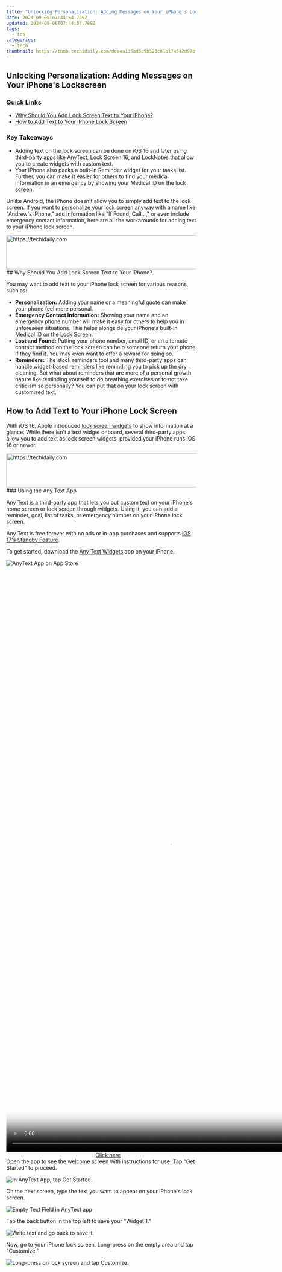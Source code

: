 ```yaml
---
title: "Unlocking Personalization: Adding Messages on Your iPhone's Lockscreen"
date: 2024-09-05T07:44:54.789Z
updated: 2024-09-06T07:44:54.789Z
tags:
  - ios
categories:
  - tech
thumbnail: https://thmb.techidaily.com/deaea135ad5d9b523c81b174542d97bf19684476eed26249d5d0957bb4c9f421.jpg
---
```


## Unlocking Personalization: Adding Messages on Your iPhone's Lockscreen

### Quick Links

* [Why Should You Add Lock Screen Text to Your iPhone?](https://youtube-zero.techidaily.com/ed-2024-approved-boosting-yield-strategies-for-successful-money-making-on-mobile-youtube/)
* [How to Add Text to Your iPhone Lock Screen](https://screen-mirror.techidaily.com/in-2024-how-to-screen-mirroring-vivo-y100i-power-5g-to-pc-drfone-by-drfone-android/)

### Key Takeaways

* Adding text on the lock screen can be done on iOS 16 and later using third-party apps like AnyText, Lock Screen 16, and LockNotes that allow you to create widgets with custom text.
* Your iPhone also packs a built-in Reminder widget for your tasks list. Further, you can make it easier for others to find your medical information in an emergency by showing your Medical ID on the lock screen.

 Unlike Android, the iPhone doesn't allow you to simply add text to the lock screen. If you want to personalize your lock screen anyway with a name like "Andrew's iPhone," add information like "If Found, Call...," or even include emergency contact information, here are all the workarounds for adding text to your iPhone lock screen.

<!-- affiliate ads begin -->
<a href="https://aligracehair.sjv.io/c/5597632/2080333/19272" target="_top" id="2080333">
  <img src="//a.impactradius-go.com/display-ad/19272-2080333" border="0" alt="https://techidaily.com" width="728" height="90"/>
</a>
<img height="0" width="0" src="https://aligracehair.sjv.io/i/5597632/2080333/19272" style="position:absolute;visibility:hidden;" border="0" />
<!-- affiliate ads end -->
##  Why Should You Add Lock Screen Text to Your iPhone?

 You may want to add text to your iPhone lock screen for various reasons, such as:

* **Personalization:** Adding your name or a meaningful quote can make your phone feel more personal.
* **Emergency Contact Information:** Showing your name and an emergency phone number will make it easy for others to help you in unforeseen situations. This helps alongside your iPhone's built-in Medical ID on the Lock Screen.
* **Lost and Found:** Putting your phone number, email ID, or an alternate contact method on the lock screen can help someone return your phone if they find it. You may even want to offer a reward for doing so.
* **Reminders:** The stock reminders tool and many third-party apps can handle widget-based reminders like reminding you to pick up the dry cleaning. But what about reminders that are more of a personal growth nature like reminding yourself to do breathing exercises or to not take criticism so personally? You can put that on your lock screen with customized text.

##  How to Add Text to Your iPhone Lock Screen

 With iOS 16, Apple introduced [lock screen widgets](https://youtube-sure.techidaily.com/24-how-much-wealth-can-you-generate-on-youtube-using-cpm/) to show information at a glance. While there isn't a text widget onboard, several third-party apps allow you to add text as lock screen widgets, provided your iPhone runs iOS 16 or newer.

<!-- affiliate ads begin -->
<a href="https://aligracehair.sjv.io/c/5597632/1915810/19272" target="_top" id="1915810">
  <img src="//a.impactradius-go.com/display-ad/19272-1915810" border="0" alt="https://techidaily.com" width="728" height="90"/>
</a>
<img height="0" width="0" src="https://aligracehair.sjv.io/i/5597632/1915810/19272" style="position:absolute;visibility:hidden;" border="0" />
<!-- affiliate ads end -->
###  Using the Any Text App

 Any Text is a third-party app that lets you put custom text on your iPhone's home screen or lock screen through widgets. Using it, you can add a reminder, goal, list of tasks, or emergency number on your iPhone lock screen.

 Any Text is free forever with no ads or in-app purchases and supports [iOS 17's Standby Feature](https://ios-pokemon-go.techidaily.com/in-2024-here-are-different-ways-to-find-pokemon-go-trainer-codes-to-add-to-your-account-on-apple-iphone-6-plus-drfone-by-drfone-virtual-ios/).

 To get started, download the [Any Text Widgets](https://apps.apple.com/us/app/any-text-lock-screen-widgets/id1643199620) app on your iPhone.

![AnyText App on App Store](https://static1.howtogeekimages.com/wordpress/wp-content/uploads/2023/09/anytext-app-1.jpg) 

<!-- affiliate ads begin -->
<span id="1531882">
					<video width="864" height="1536" style="cursor:pointer"
           poster="//a.impactradius-go.com/display-clicktoplayimage/1531882.png"
           onclick="if(!this.playClicked){this.play();this.setAttribute('controls',true);this.playClicked=true;}">
	   <source src="//a.impactradius-go.com/display-ad/16446-1531882">
	   <img src="//a.impactradius-go.com/display-clicktoplayimage/1531882.png" style="border: none; height: 100%; width: 100%; object-fit: contain">
	</video>
	<div style="width:540px;text-align:center"><a href="javascript:window.open(decodeURIComponent('https%3A%2F%2Flaganoo.pxf.io%2Fc%2F5597632%2F1531882%2F16446'), '_blank');void(0);">Click here</a></div>
</span>
<img height="0" width="0" src="https://imp.pxf.io/i/5597632/1531882/16446" style="position:absolute;visibility:hidden;" border="0" />
<!-- affiliate ads end -->
 Open the app to see the welcome screen with instructions for use. Tap "Get Started" to proceed.

![In AnyText App, tap Get Started.](https://static1.howtogeekimages.com/wordpress/wp-content/uploads/2023/09/anytext-app-2.jpg) 

 On the next screen, type the text you want to appear on your iPhone's lock screen.

![Empty Text Field in AnyText app](https://static1.howtogeekimages.com/wordpress/wp-content/uploads/2023/09/anytext-app-3.jpg) 

 Tap the back button in the top left to save your "Widget 1."

![Write text and go back to save it.](https://static1.howtogeekimages.com/wordpress/wp-content/uploads/2023/09/anytext-app-4.jpg) 

 Now, go to your iPhone lock screen. Long-press on the empty area and tap "Customize."

![Long-press on lock screen and tap Customize.](https://static1.howtogeekimages.com/wordpress/wp-content/uploads/2023/09/anytext-app-6.jpg) 

<!-- affiliate ads begin -->
<span id="1424527">
					<video width="864" height="1536" style="cursor:pointer"
           poster="//a.impactradius-go.com/display-clicktoplayimage/1424527.png"
           onclick="if(!this.playClicked){this.play();this.setAttribute('controls',true);this.playClicked=true;}">
	   <source src="//a.impactradius-go.com/display-ad/16446-1424527">
	   <img src="//a.impactradius-go.com/display-clicktoplayimage/1424527.png" style="border: none; height: 100%; width: 100%; object-fit: contain">
	</video>
	<div style="width:540px;text-align:center"><a href="javascript:window.open(decodeURIComponent('https%3A%2F%2Flaganoo.pxf.io%2Fc%2F5597632%2F1424527%2F16446'), '_blank');void(0);">Click here</a></div>
</span>
<img height="0" width="0" src="https://imp.pxf.io/i/5597632/1424527/16446" style="position:absolute;visibility:hidden;" border="0" />
<!-- affiliate ads end -->
 Choose the "Lock Screen" option.

![Select Lock Screen](https://static1.howtogeekimages.com/wordpress/wp-content/uploads/2023/09/anytext-app-7.jpg) 

 Here, tap on "Add Widgets." If you already have widgets, remove them to make space for new ones.

![Tap the Add Widgets button.](https://static1.howtogeekimages.com/wordpress/wp-content/uploads/2023/09/anytext-app-8.jpg) 

 You'll now see a list of all the widgets you can add. Scroll down and select "Any Text."

![Select AnyText from the widget list.](https://static1.howtogeekimages.com/wordpress/wp-content/uploads/2023/09/anytext-app-9.jpg) 

 Drag and drop the custom-text widget you created into the widget box.

![Drop you widget into the lock screen.](https://static1.howtogeekimages.com/wordpress/wp-content/uploads/2023/09/anytext-app-10.jpg) 

 Tap "X" to close the widget window.

![Tap X to go back.](https://static1.howtogeekimages.com/wordpress/wp-content/uploads/2023/09/anytext-app-12.jpg) 

 Once back on the lock screen, tap "Done" to save.

![Tap Done to save.](https://static1.howtogeekimages.com/wordpress/wp-content/uploads/2023/09/anytext-app-13.jpg) 

<!-- affiliate ads begin -->
<span id="1516072">
					<video width="864" height="1536" style="cursor:pointer"
           poster="//a.impactradius-go.com/display-clicktoplayimage/1516072.png"
           onclick="if(!this.playClicked){this.play();this.setAttribute('controls',true);this.playClicked=true;}">
	   <source src="//a.impactradius-go.com/display-ad/16446-1516072">
	   <img src="//a.impactradius-go.com/display-clicktoplayimage/1516072.png" style="border: none; height: 100%; width: 100%; object-fit: contain">
	</video>
	<div style="width:540px;text-align:center"><a href="javascript:window.open(decodeURIComponent('https%3A%2F%2Flaganoo.pxf.io%2Fc%2F5597632%2F1516072%2F16446'), '_blank');void(0);">Click here</a></div>
</span>
<img height="0" width="0" src="https://imp.pxf.io/i/5597632/1516072/16446" style="position:absolute;visibility:hidden;" border="0" />
<!-- affiliate ads end -->
 That's it. You have successfully added the custom text widget to your iPhone lock screen.

![AnyText Widget on iPhone Lock Screen](https://static1.howtogeekimages.com/wordpress/wp-content/uploads/2023/09/anytext-app-14.jpg) 

<!-- affiliate ads begin -->
<span id="1770776">
					<video width="240" height="480" style="cursor:pointer"
           poster="//a.impactradius-go.com/display-clicktoplayimage/1770776.png"
           onclick="if(!this.playClicked){this.play();this.setAttribute('controls',true);this.playClicked=true;}">
	   <source src="//a.impactradius-go.com/display-ad/20702-1770776">
	   <img src="//a.impactradius-go.com/display-clicktoplayimage/1770776.png" style="border: none; height: 100%; width: 100%; object-fit: contain">
	</video>
	<div style="width:150px;text-align:center"><a href="javascript:window.open(decodeURIComponent('https%3A%2F%2Ftokenmetrics.sjv.io%2Fc%2F5597632%2F1770776%2F20702'), '_blank');void(0);">Click here</a></div>
</span>
<img height="0" width="0" src="https://imp.pxf.io/i/5597632/1770776/20702" style="position:absolute;visibility:hidden;" border="0" />
<!-- affiliate ads end -->
 Since it can accommodate two widgets of this size, you can add another text box using the same process.

###  Using Lock Screen 16 App

 The Lock Screen 16 app offers more feature-rich and customizable widgets for your lock screen. While much of its ability is locked behind a paywall, you can set a customizable text widget on your iPhone lock screen without paying a dime.

 Download the [Lock Screen 16](https://apps.apple.com/us/app/lock-screen-16/id1641143233) app from the App Store.

![Lock Screen 16 app on App Store](https://static1.howtogeekimages.com/wordpress/wp-content/uploads/2023/09/lock-screen-16-1.jpg) 

<!-- affiliate ads begin -->
<a href="https://appsumo.8odi.net/c/5597632/2082539/7443" target="_top" id="2082539">
  <img src="//a.impactradius-go.com/display-ad/7443-2082539" border="0" alt="https://techidaily.com" width="728" height="90"/>
</a>
<img height="0" width="0" src="https://appsumo.8odi.net/i/5597632/2082539/7443" style="position:absolute;visibility:hidden;" border="0" />
<!-- affiliate ads end -->
 Launch the app and hit "Continue" to skip through the app introduction. It will ask you for permission to send notifications and access your photo library; you can comfortably deny them for this purpose.

![In Lock Screen app, tap Continue to proceed](https://static1.howtogeekimages.com/wordpress/wp-content/uploads/2023/09/lock-screen-16-2.jpg) 

 Tap "Limited Version" when asked to purchase a subscription.

![Choose Limited Version](https://static1.howtogeekimages.com/wordpress/wp-content/uploads/2023/09/lock-screen-16-3.jpg) 

 Once inside the app, scroll down to Status Widgets and hit the "Create" button. Remove one of the preset widgets if you see the "maximum four allowed" warning.

![Tap Create next to Status Widgets](https://static1.howtogeekimages.com/wordpress/wp-content/uploads/2023/09/lock-screen-16-4.jpg) 

 Type the widget name and text you want to display in their boxes.

![Type the text for widget.](https://static1.howtogeekimages.com/wordpress/wp-content/uploads/2023/09/lock-screen-16-5.jpg) 

<!-- affiliate ads begin -->
<a href="https://review-au.sjv.io/c/5597632/2098702/14409" target="_top" id="2098702">
  <img src="//a.impactradius-go.com/display-ad/14409-2098702" border="0" alt="https://techidaily.com" width="728" height="90"/>
</a>
<img height="0" width="0" src="https://review-au.sjv.io/i/5597632/2098702/14409" style="position:absolute;visibility:hidden;" border="0" />
<!-- affiliate ads end -->
 Select your desired font style and size. Then, turn the Widget Background on or off. If you keep it disabled, the text will appear without any background.

![Choose widget font style and size.](https://static1.howtogeekimages.com/wordpress/wp-content/uploads/2023/09/lock-screen-16-6.jpg) 

<!-- affiliate ads begin -->
<span id="1982461">
					<video width="576" height="240" style="cursor:pointer"
           poster="//a.impactradius-go.com/display-clicktoplayimage/1982461.png"
           onclick="if(!this.playClicked){this.play();this.setAttribute('controls',true);this.playClicked=true;}">
	   <source src="//a.impactradius-go.com/display-ad/22993-1982461">
	   <img src="//a.impactradius-go.com/display-clicktoplayimage/1982461.png" style="border: none; height: 100%; width: 100%; object-fit: contain">
	</video>
	<div style="width:360px;text-align:center"><a href="javascript:window.open(decodeURIComponent('https%3A%2F%2Fhomestyler.sjv.io%2Fc%2F5597632%2F1982461%2F22993'), '_blank');void(0);">Click here</a></div>
</span>
<img height="0" width="0" src="https://imp.pxf.io/i/5597632/1982461/22993" style="position:absolute;visibility:hidden;" border="0" />
<!-- affiliate ads end -->
 Once you're done, tap the "Save" button.

![Tap Save.](https://static1.howtogeekimages.com/wordpress/wp-content/uploads/2023/09/lock-screen-16-7.jpg) 

 Back to the iPhone lock screen, long-press anywhere, select "Customize," and choose "Lock Screen."

![Long-press on lock screen and tap Customize.](https://static1.howtogeekimages.com/wordpress/wp-content/uploads/2023/09/anytext-app-6.jpg) 

<!-- affiliate ads begin -->
<a href="https://jalbum-affiliate-program.sjv.io/c/5597632/1584040/17916" target="_top" id="1584040">
  <img src="//a.impactradius-go.com/display-ad/17916-1584040" border="0" alt="https://techidaily.com" width="728" height="90"/>
</a>
<img height="0" width="0" src="https://jalbum-affiliate-program.sjv.io/i/5597632/1584040/17916" style="position:absolute;visibility:hidden;" border="0" />
<!-- affiliate ads end -->
 Tap on "Add Widgets."

![Tap the Add Widgets button.](https://static1.howtogeekimages.com/wordpress/wp-content/uploads/2023/09/anytext-app-8.jpg) 

<!-- affiliate ads begin -->
<a href="https://aligracehair.sjv.io/c/5597632/2135361/19272" target="_top" id="2135361">
  <img src="//a.impactradius-go.com/display-ad/19272-2135361" border="0" alt="https://techidaily.com" width="728" height="90"/>
</a>
<img height="0" width="0" src="https://aligracehair.sjv.io/i/5597632/2135361/19272" style="position:absolute;visibility:hidden;" border="0" />
<!-- affiliate ads end -->
 Scroll down and tap "Lock Screen 16."

![Select the Lock Screen 16 app in widget list.](https://static1.howtogeekimages.com/wordpress/wp-content/uploads/2023/09/lock-screen-16-app-1.jpg) 

 Swipe left to select the text widget you created.

![Swipe left to scroll through widgets.](https://static1.howtogeekimages.com/wordpress/wp-content/uploads/2023/09/lock-screen-16-app-3.jpg) 

<!-- affiliate ads begin -->
<a href="https://aligracehair.sjv.io/c/5597632/2047351/19272" target="_top" id="2047351">
  <img src="//a.impactradius-go.com/display-ad/19272-2047351" border="0" alt="https://techidaily.com" width="728" height="90"/>
</a>
<img height="0" width="0" src="https://aligracehair.sjv.io/i/5597632/2047351/19272" style="position:absolute;visibility:hidden;" border="0" />
<!-- affiliate ads end -->
 Drag and drop (or tap) the Status widget to place it on your iPhone lock screen.

![Select the Status widget.](https://static1.howtogeekimages.com/wordpress/wp-content/uploads/2023/09/lock-screen-16-app-4.jpg) 

 Hit "X" to close the widget list.

![Tap the X button to save.](https://static1.howtogeekimages.com/wordpress/wp-content/uploads/2023/09/lock-screen-16-app-5.jpg) 

<!-- affiliate ads begin -->
<a href="https://appsumo.8odi.net/c/5597632/2068417/7443" target="_top" id="2068417">
  <img src="//a.impactradius-go.com/display-ad/7443-2068417" border="0" alt="https://techidaily.com" width="728" height="90"/>
</a>
<img height="0" width="0" src="https://appsumo.8odi.net/i/5597632/2068417/7443" style="position:absolute;visibility:hidden;" border="0" />
<!-- affiliate ads end -->
 Hit "Done" to save the widget.

![Tap Done to save.](https://static1.howtogeekimages.com/wordpress/wp-content/uploads/2023/09/lock-screen-16-app-6.jpg) 

<!-- affiliate ads begin -->
<a href="https://imp.i110150.net/c/5597632/798161/11305" target="_top" id="798161">
  <img src="//a.impactradius-go.com/display-ad/11305-798161" border="0" alt="https://techidaily.com" width="728" height="90"/>
</a>
<img height="0" width="0" src="https://imp.i110150.net/i/5597632/798161/11305" style="position:absolute;visibility:hidden;" border="0" />
<!-- affiliate ads end -->
 You have successfully placed a text widget on your iPhone lock screen. Feel free to play with different font styles and sizes to match your preferences.

![Lock Screen 16 Widget on iPhone Lock Screen](https://static1.howtogeekimages.com/wordpress/wp-content/uploads/2023/09/lock-screen-16-app-7.jpg) 

<!-- affiliate ads begin -->
<a href="https://imp.i357552.net/c/5597632/1030129/11832" target="_top" id="1030129">
  <img src="//a.impactradius-go.com/display-ad/11832-1030129" border="0" alt="https://techidaily.com" width="720" height="90"/>
</a>
<img height="0" width="0" src="https://imp.i357552.net/i/5597632/1030129/11832" style="position:absolute;visibility:hidden;" border="0" />
<!-- affiliate ads end -->
 If the widget does not appear in the list, close and re-open the app or restart your iPhone.

###  Using LockNotes app

 LockNotes is a rather straightforward app that serves one purpose: adding notes to your iPhone lock screen. It uses a tiny font size and hence can accommodate more text.

 To begin with, install the [LockNotes: Notes on Lock Screen](https://apps.apple.com/us/app/locknotes-note-on-lock-screen/id1645006192) app on your iPhone.

![LockNotes app on App Store](https://static1.howtogeekimages.com/wordpress/wp-content/uploads/2023/09/locknotes-app-1.jpg) 

<!-- affiliate ads begin -->
<a href="https://appsumo.8odi.net/c/5597632/2068408/7443" target="_top" id="2068408">
  <img src="//a.impactradius-go.com/display-ad/7443-2068408" border="0" alt="https://techidaily.com" width="728" height="90"/>
</a>
<img height="0" width="0" src="https://appsumo.8odi.net/i/5597632/2068408/7443" style="position:absolute;visibility:hidden;" border="0" />
<!-- affiliate ads end -->
 Launch it and tap the "Create" button on the top right.

![In LockNotes app, tap Create button](https://static1.howtogeekimages.com/wordpress/wp-content/uploads/2023/09/locknotes-app-2.jpg) 

<!-- affiliate ads begin -->
<a href="https://aligracehair.sjv.io/c/5597632/1972670/19272" target="_top" id="1972670">
  <img src="//a.impactradius-go.com/display-ad/19272-1972670" border="0" alt="https://techidaily.com" width="728" height="90"/>
</a>
<img height="0" width="0" src="https://aligracehair.sjv.io/i/5597632/1972670/19272" style="position:absolute;visibility:hidden;" border="0" />
<!-- affiliate ads end -->
 Tap the empty field and type the text you want to display. You'll see a preview of how it will appear on the lock screen.

![Write the text for lock screen widget.](https://static1.howtogeekimages.com/wordpress/wp-content/uploads/2023/09/locknotes-app-5.jpg) 

 Once done, tap "Add to Lock Screen" at the bottom.

![Tap Add to Lock Screen](https://static1.howtogeekimages.com/wordpress/wp-content/uploads/2023/09/locknotes-app-6.jpg) 

 The app will save the widget. You can see it under "Notes on Lock Screen."

 Go to your iPhone lock screen, long-press anywhere, and

![A saved note in the LockNotes app.](https://static1.howtogeekimages.com/wordpress/wp-content/uploads/2023/09/locknotes-app-7.jpg) 

 select "Customize." Choose "Lock Screen."

![Long-press on lock screen and tap Customize.](https://static1.howtogeekimages.com/wordpress/wp-content/uploads/2023/09/anytext-app-6.jpg) 

<!-- affiliate ads begin -->
<a href="https://aligracehair.sjv.io/c/5597632/1925473/19272" target="_top" id="1925473">
  <img src="//a.impactradius-go.com/display-ad/19272-1925473" border="0" alt="https://techidaily.com" width="728" height="90"/>
</a>
<img height="0" width="0" src="https://aligracehair.sjv.io/i/5597632/1925473/19272" style="position:absolute;visibility:hidden;" border="0" />
<!-- affiliate ads end -->
 Tap the "Add Widget" button.

![Tap the Add Widgets button.](https://static1.howtogeekimages.com/wordpress/wp-content/uploads/2023/09/anytext-app-8.jpg) 

 Select "LockNotes" from the list.

![Select LockNotes from the widget list.](https://static1.howtogeekimages.com/wordpress/wp-content/uploads/2023/09/locknotes-app-8.jpg) 

<!-- affiliate ads begin -->
<a href="https://aligracehair.sjv.io/c/5597632/1880976/19272" target="_top" id="1880976">
  <img src="//a.impactradius-go.com/display-ad/19272-1880976" border="0" alt="https://techidaily.com" width="728" height="90"/>
</a>
<img height="0" width="0" src="https://aligracehair.sjv.io/i/5597632/1880976/19272" style="position:absolute;visibility:hidden;" border="0" />
<!-- affiliate ads end -->
 Tap the text widget you created or drag and drop it to the widget box.

![Tap your text widget.](https://static1.howtogeekimages.com/wordpress/wp-content/uploads/2023/09/locknotes-app-9.jpg) 

<!-- affiliate ads begin -->
<a href="https://aligracehair.sjv.io/c/5597632/1925570/19272" target="_top" id="1925570">
  <img src="//a.impactradius-go.com/display-ad/19272-1925570" border="0" alt="https://techidaily.com" width="728" height="90"/>
</a>
<img height="0" width="0" src="https://aligracehair.sjv.io/i/5597632/1925570/19272" style="position:absolute;visibility:hidden;" border="0" />
<!-- affiliate ads end -->
 Hit "X" to close widgets.

![Tap X to save.](https://static1.howtogeekimages.com/wordpress/wp-content/uploads/2023/09/locknotes-app-10.jpg) 

 Tap "Done" on the top right to save.

![Tap Done on the top right.](https://static1.howtogeekimages.com/wordpress/wp-content/uploads/2023/09/locknotes-app-11.jpg) 

 This is how the text will look on your iPhone lock screen.

![Text on an iPhone lock screen using the LockNotes widget.](https://static1.howtogeekimages.com/wordpress/wp-content/uploads/2023/09/locknotes-app-12.jpg) 

<!-- affiliate ads begin -->
<a href="https://appsumo.8odi.net/c/5597632/2052060/7443" target="_top" id="2052060">
  <img src="//a.impactradius-go.com/display-ad/7443-2052060" border="0" alt="https://techidaily.com" width="728" height="90"/>
</a>
<img height="0" width="0" src="https://appsumo.8odi.net/i/5597632/2052060/7443" style="position:absolute;visibility:hidden;" border="0" />
<!-- affiliate ads end -->
###  Manually Add Text to Lock Screen Wallpaper

 An alternative approach is manually [adding text to a picture](https://youtube-videos.techidaily.com/craft-and-share-360-videos-to-youtube-an-essential-guide-for-creators/) and using it as the lock screen wallpaper. The benefit is that it doesn't require any app downloads at all.

 The first step involves saving the lock screen wallpaper as an image. You can take a clean screenshot or download it from the web.

 Once done, open the wallpaper in the Photos app. Tap "Edit" on the top right.

![Open wallpaper image in Photos app, tap Edit.](https://static1.howtogeekimages.com/wordpress/wp-content/uploads/2023/09/text-on-lock-screen-wallpaper-1.jpg) 

<!-- affiliate ads begin -->
<a href="https://appsumo.8odi.net/c/5597632/2075483/7443" target="_top" id="2075483">
  <img src="//a.impactradius-go.com/display-ad/7443-2075483" border="0" alt="https://techidaily.com" width="728" height="90"/>
</a>
<img height="0" width="0" src="https://appsumo.8odi.net/i/5597632/2075483/7443" style="position:absolute;visibility:hidden;" border="0" />
<!-- affiliate ads end -->
 Click the "Markup button" (the tiny pencil icon on the top right).

![Tap the Pen icon on the top right.](https://static1.howtogeekimages.com/wordpress/wp-content/uploads/2023/09/text-on-lock-screen-wallpaper-2.jpg) 

 Tap the "+" button at the bottom right and choose "Add Text."

![Tap Plus at the bottom right and select Add Text.](https://static1.howtogeekimages.com/wordpress/wp-content/uploads/2023/09/text-on-lock-screen-wallpaper-4.jpg) 

 Move the text box by dragging and dropping it to the desired part of the wallpaper. Ensure you avoid the space that shows date, time, widgets, and lock screen shortcuts. Next, tap the text and edit it to what you want to show on your lock screen.

![Type what you want to show on lock screen. Avoid areas which show date and time.](https://static1.howtogeekimages.com/wordpress/wp-content/uploads/2023/09/text-on-lock-screen-wallpaper-5.jpg) 

<!-- affiliate ads begin -->
<span id="1983551">
					<video width="576" height="240" style="cursor:pointer"
           poster="//a.impactradius-go.com/display-clicktoplayimage/1983551.png"
           onclick="if(!this.playClicked){this.play();this.setAttribute('controls',true);this.playClicked=true;}">
	   <source src="//a.impactradius-go.com/display-ad/22993-1983551">
	   <img src="//a.impactradius-go.com/display-clicktoplayimage/1983551.png" style="border: none; height: 100%; width: 100%; object-fit: contain">
	</video>
	<div style="width:360px;text-align:center"><a href="javascript:window.open(decodeURIComponent('https%3A%2F%2Fhomestyler.sjv.io%2Fc%2F5597632%2F1983551%2F22993'), '_blank');void(0);">Click here</a></div>
</span>
<img height="0" width="0" src="https://imp.pxf.io/i/5597632/1983551/22993" style="position:absolute;visibility:hidden;" border="0" />
<!-- affiliate ads end -->
 Use the tools on the bottom to change the font style, size, color, and so on.

![Adjust the size of your lock screen text.](https://static1.howtogeekimages.com/wordpress/wp-content/uploads/2023/09/text-on-lock-screen-wallpaper-6.jpg) 

 Tap "Done" on the top right to save the markup. Again, save the image by tapping "Done" on the top right.

![Tap Done on the top right to save.](https://static1.howtogeekimages.com/wordpress/wp-content/uploads/2023/09/text-on-lock-screen-wallpaper-7.jpg) 

<!-- affiliate ads begin -->
<a href="https://appsumo.8odi.net/c/5597632/2049391/7443" target="_top" id="2049391">
  <img src="//a.impactradius-go.com/display-ad/7443-2049391" border="0" alt="https://techidaily.com" width="728" height="90"/>
</a>
<img height="0" width="0" src="https://appsumo.8odi.net/i/5597632/2049391/7443" style="position:absolute;visibility:hidden;" border="0" />
<!-- affiliate ads end -->
 Tap the "Share" button on the bottom left.

![Tap Share button on the bottom left.](https://static1.howtogeekimages.com/wordpress/wp-content/uploads/2023/09/text-on-lock-screen-wallpaper-8.jpg) 

<!-- affiliate ads begin -->
<a href="https://aligracehair.sjv.io/c/5597632/2080347/19272" target="_top" id="2080347">
  <img src="//a.impactradius-go.com/display-ad/19272-2080347" border="0" alt="https://techidaily.com" width="728" height="90"/>
</a>
<img height="0" width="0" src="https://aligracehair.sjv.io/i/5597632/2080347/19272" style="position:absolute;visibility:hidden;" border="0" />
<!-- affiliate ads end -->
 Select "Use as Wallpaper."

![Select Use as Wallpaper.](https://static1.howtogeekimages.com/wordpress/wp-content/uploads/2023/09/text-on-lock-screen-wallpaper-9.jpg) 

 Finally, on "Add" and then "Set as Wallpaper Pair."

![Tap Add on the top right.](https://static1.howtogeekimages.com/wordpress/wp-content/uploads/2023/09/text-on-lock-screen-wallpaper-10.jpg) 

<!-- affiliate ads begin -->
<span id="1770544">
					<video width="240" height="480" style="cursor:pointer"
           poster="//a.impactradius-go.com/display-clicktoplayimage/1770544.png"
           onclick="if(!this.playClicked){this.play();this.setAttribute('controls',true);this.playClicked=true;}">
	   <source src="//a.impactradius-go.com/display-ad/20702-1770544">
	   <img src="//a.impactradius-go.com/display-clicktoplayimage/1770544.png" style="border: none; height: 100%; width: 100%; object-fit: contain">
	</video>
	<div style="width:150px;text-align:center"><a href="javascript:window.open(decodeURIComponent('https%3A%2F%2Ftokenmetrics.sjv.io%2Fc%2F5597632%2F1770544%2F20702'), '_blank');void(0);">Click here</a></div>
</span>
<img height="0" width="0" src="https://imp.pxf.io/i/5597632/1770544/20702" style="position:absolute;visibility:hidden;" border="0" />
<!-- affiliate ads end -->
 While a little cumbersome, this is the best way to write something on your iPhone lock screen without installing third-party apps. However, editing the text is a mess; you'll have to edit the picture and repeat the process all over again.

![Wallpaper with text on iPhone Lock Screen](https://static1.howtogeekimages.com/wordpress/wp-content/uploads/2023/09/text-on-lock-screen-wallpaper-12.jpg) 

###  Add Reminders to the iPhone Lock Screen

 If you only want to glance at reminders or your daily tasks, that can be done by adding the [Reminders](https://win-answers.techidaily.com/troubleshoot-rogue-platform-resolve-constant-pc-collapses-and-play-smoothly/) to the lock screen.

 To do so, to your iPhone lock screen. Long-press anywhere, then select "Customize" followed by "Add Widgets."

![Tap Add Widgets on Edit Lock Screen page.](https://static1.howtogeekimages.com/wordpress/wp-content/uploads/2023/09/reminders-on-lock-screen-1.jpg) 

<!-- affiliate ads begin -->
<a href="https://appsumo.8odi.net/c/5597632/2118306/7443" target="_top" id="2118306">
  <img src="//a.impactradius-go.com/display-ad/7443-2118306" border="0" alt="https://techidaily.com" width="728" height="90"/>
</a>
<img height="0" width="0" src="https://appsumo.8odi.net/i/5597632/2118306/7443" style="position:absolute;visibility:hidden;" border="0" />
<!-- affiliate ads end -->
 Scroll down and select "Reminders."

![Choose Reminders from the widget list.](https://static1.howtogeekimages.com/wordpress/wp-content/uploads/2023/09/reminders-on-lock-screen-2.jpg) 

<!-- affiliate ads begin -->
<a href="https://appsumo.8odi.net/c/5597632/2087409/7443" target="_top" id="2087409">
  <img src="//a.impactradius-go.com/display-ad/7443-2087409" border="0" alt="https://techidaily.com" width="728" height="90"/>
</a>
<img height="0" width="0" src="https://appsumo.8odi.net/i/5597632/2087409/7443" style="position:absolute;visibility:hidden;" border="0" />
<!-- affiliate ads end -->
 Tap the List widget to add it to your lock screen.

![Select the List widget.](https://static1.howtogeekimages.com/wordpress/wp-content/uploads/2023/09/reminders-on-lock-screen-3.jpg) 

<!-- affiliate ads begin -->
<a href="https://appsumo.8odi.net/c/5597632/2123740/7443" target="_top" id="2123740">
  <img src="//a.impactradius-go.com/display-ad/7443-2123740" border="0" alt="https://techidaily.com" width="728" height="90"/>
</a>
<img height="0" width="0" src="https://appsumo.8odi.net/i/5597632/2123740/7443" style="position:absolute;visibility:hidden;" border="0" />
<!-- affiliate ads end -->
 Tap "Done" to save the widget.

![Tap Done to save.](https://static1.howtogeekimages.com/wordpress/wp-content/uploads/2023/09/reminders-on-lock-screen-5.jpg) 

 You can now check the tasks directly from your iPhone lock screen.

![Reminders widget on iPhone Lock Screen](https://static1.howtogeekimages.com/wordpress/wp-content/uploads/2023/09/reminders-on-lock-screen-8.jpg) 

<!-- affiliate ads begin -->
<a href="https://appsumo.8odi.net/c/5597632/2037346/7443" target="_top" id="2037346">
  <img src="//a.impactradius-go.com/display-ad/7443-2037346" border="0" alt="https://techidaily.com" width="728" height="90"/>
</a>
<img height="0" width="0" src="https://appsumo.8odi.net/i/5597632/2037346/7443" style="position:absolute;visibility:hidden;" border="0" />
<!-- affiliate ads end -->
###  Tip: Show Your Medical ID on the iPhone Lock Screen

 iOS lets you create a Medical ID for the lock screen to let others see your name, blood group, emergency contacts, and other health information without knowing your passcode. More importantly, this is built-in and has worked reliably for years.

 To [set up your Medical ID](https://some-knowledge.techidaily.com/2024-approved-ideal-steadicams-for-uav-aerial-cinematography/), open the Health app, tap your profile picture on the top right, and select "Medical ID." Then tap "Create Medical ID" or "Edit" and fill in the information, including name, age, blood type, weight, and emergency contacts. Ensure "Show When Locked" is Enabled, and you're good to go.

 When someone tries unlocking your iPhone in an emergency, they can tap the Emergency button and select Medical ID to view your health and emergency contact information.

<ins class="adsbygoogle"
     style="display:block"
     data-ad-format="autorelaxed"
     data-ad-client="ca-pub-7571918770474297"
     data-ad-slot="1223367746"></ins>



<ins class="adsbygoogle"
     style="display:block"
     data-ad-client="ca-pub-7571918770474297"
     data-ad-slot="8358498916"
     data-ad-format="auto"
     data-full-width-responsive="true"></ins>

<span class="atpl-alsoreadstyle">Also read:</span>
<div><ul>
<li><a href="https://desktop-recording.techidaily.com/updated-classroom-captures-unveiling-the-ultimate-10-video-recorders-for-education/"><u>[Updated] Classroom Captures  Unveiling the Ultimate 10 Video Recorders for Education</u></a></li>
<li><a href="https://youtube-zero.techidaily.com/ed-in-2024-discover-new-heights-top-10-adventure-channels/"><u>[Updated] In 2024, Discover New Heights  Top 10 Adventure Channels</u></a></li>
<li><a href="https://extra-approaches.techidaily.com/updated-optimal-methods-to-source-stock-photography-and-visuals/"><u>[Updated] Optimal Methods to Source Stock Photography and Visuals</u></a></li>
<li><a href="https://vp-tips.techidaily.com/updated-top-5-kid-friendly-flying-toys-for-2024/"><u>[Updated] Top 5 Kid-Friendly Flying Toys for 2024</u></a></li>
<li><a href="https://youtube-docs.techidaily.com/approved-leapfrog-your-sub-count-top-techniques-unveiled/"><u>2024 Approved  Leapfrog Your Sub Count  Top Techniques Unveiled</u></a></li>
<li><a href="https://instagram-clips.techidaily.com/2024-approved-personal-vocalization-changing-your-tone-for-stories-and-reels/"><u>2024 Approved  Personal Vocalization  Changing Your Tone for Stories & Reels</u></a></li>
<li><a href="https://unlock-android.techidaily.com/7-ways-to-unlock-a-locked-honor-v-purse-phone-by-drfone-android/"><u>7 Ways to Unlock a Locked Honor V Purse Phone</u></a></li>
<li><a href="https://network-issues.techidaily.com/card-driver-woes-win-minecraft-stability-restored/"><u>Card Driver Woes: Win-Minecraft Stability Restored</u></a></li>
<li><a href="https://extra-hints.techidaily.com/constructing-imagery-wonders-with-montages/"><u>Constructing Imagery Wonders with Montages</u></a></li>
<li><a href="https://os-tips.techidaily.com/essential-iphone-security-tip-protect-your-phone-from-theft-with-these-steps/"><u>Essential iPhone Security Tip: Protect Your Phone From Theft with These Steps</u></a></li>
<li><a href="https://os-tips.techidaily.com/experience-classic-dos-with-new-idos-3-version-your-one-stop-shop-store-destination/"><u>Experience Classic DOS with New iDOS 3 Version - Your One-Stop Shop Store Destination!</u></a></li>
<li><a href="https://os-tips.techidaily.com/exploring-the-apple-vision-pro-welcome-to-the-dawn-of-facial-recognition-technology/"><u>Exploring the Apple Vision Pro: Welcome to the Dawn of Facial Recognition Technology</u></a></li>
<li><a href="https://os-tips.techidaily.com/extend-your-iphones-power-cycle-top-5-user-friendly-tips-for-longer-battery-life/"><u>Extend Your iPhone's Power Cycle: Top 5 User-Friendly Tips for Longer Battery Life</u></a></li>
<li><a href="https://driver-error.techidaily.com/fixing-flawed-hd-audio-in-win11/"><u>Fixing Flawed HD Audio in Win11</u></a></li>
<li><a href="https://os-tips.techidaily.com/get-on-schedule-smartly-discover-how-google-maps-helps-timing-your-journey-perfectly/"><u>Get On Schedule Smartly - Discover How Google Maps Helps Timing Your Journey Perfectly</u></a></li>
<li><a href="https://os-tips.techidaily.com/guide-disabling-do-not-disturb-feature-on-your-ios-device/"><u>Guide: Disabling 'Do Not Disturb' Feature on Your iOS Device</u></a></li>
<li><a href="https://os-tips.techidaily.com/how-cozi-revolutionized-our-familys-daily-routine-the-ultimate-organizational-tool/"><u>How Cozi Revolutionized Our Family's Daily Routine: The Ultimate Organizational Tool</u></a></li>
<li><a href="https://vp-tips.techidaily.com/how-to-resolve-unwanted-imessage-check-in-notifications-with-your-contacts-tips-and-solutions/"><u>How to Resolve Unwanted iMessage Check-In Notifications with Your Contacts - Tips & Solutions</u></a></li>
<li><a href="https://os-tips.techidaily.com/illuminate-your-night-with-ease-the-ultimate-trick-to-enable-iphone-flashlight-via-backside-pressure/"><u>Illuminate Your Night with Ease: The Ultimate Trick to Enable iPhone Flashlight via Backside Pressure</u></a></li>
<li><a href="https://screen-mirror.techidaily.com/in-2024-how-to-mirror-infinix-smart-8-to-mac-drfone-by-drfone-android/"><u>In 2024, How to Mirror Infinix Smart 8 to Mac? | Dr.fone</u></a></li>
<li><a href="https://activate-lock.techidaily.com/in-2024-how-to-unlock-icloud-lock-on-your-apple-iphone-se-2022-and-ipad-by-drfone-ios/"><u>In 2024, How to Unlock iCloud lock on your Apple iPhone SE (2022) and iPad?</u></a></li>
<li><a href="https://location-social.techidaily.com/in-2024-top-7-skype-hacker-to-hack-any-skype-account-on-your-vivo-v27-drfone-by-drfone-virtual-android/"><u>In 2024, Top 7 Skype Hacker to Hack Any Skype Account On your Vivo V27 | Dr.fone</u></a></li>
<li><a href="https://os-tips.techidaily.com/inside-apples-latest-marvel-a-comprehensive-look-at-the-iphone-15-pro-with-revolutionary-titanium-frame-and-enhanced-usb-c/"><u>Inside Apple's Latest Marvel - A Comprehensive Look at the iPhone 15 Pro with Revolutionary Titanium Frame & Enhanced USB-C</u></a></li>
<li><a href="https://os-tips.techidaily.com/iphone-digital-id-adoption-gains-ground-in-california/"><u>IPhone Digital ID Adoption Gains Ground in California</u></a></li>
<li><a href="https://os-tips.techidaily.com/mastering-professional-email-management-a-top-ten-guide-to-utilizing-apples-mail-app-on-your-iphone/"><u>Mastering Professional Email Management: A Top-Ten Guide to Utilizing Apple's Mail App on Your iPhone</u></a></li>
<li><a href="https://os-tips.techidaily.com/maximizing-lifespan-top-7-strategies-for-enhanced-battery-durability-in-airpods-and-airpods-pro/"><u>Maximizing Lifespan: Top 7 Strategies for Enhanced Battery Durability in AirPods & AirPods Pro</u></a></li>
<li><a href="https://os-tips.techidaily.com/new-features-in-ios-174-exciting-updates-with-fresh-emojis-and-enhanced-podcast-support/"><u>New Features in iOS 17.4: Exciting Updates with Fresh Emojis & Enhanced Podcast Support!</u></a></li>
<li><a href="https://os-tips.techidaily.com/new-password-management-tool-embraces-passkey-authentication/"><u>New Password Management Tool Embraces Passkey Authentication</u></a></li>
<li><a href="https://os-tips.techidaily.com/qi2-wireless-charging-feature-unveiled-on-iphone-13-and-iphone-14/"><u>Qi2 Wireless Charging Feature Unveiled on iPhone 13 & iPhone 14</u></a></li>
<li><a href="https://os-tips.techidaily.com/quickly-secure-access-enhance-apple-id-recovery-in-just-five-easy-steps/"><u>Quickly Secure Access: Enhance Apple ID Recovery in Just Five Easy Steps!</u></a></li>
<li><a href="https://os-tips.techidaily.com/reevaluating-apple-arcade-why-you-should-consider-these-5-compelling-factors/"><u>Reevaluating Apple Arcade: Why You Should Consider These 5 Compelling Factors</u></a></li>
<li><a href="https://os-tips.techidaily.com/secure-your-apple-account-with-ios-163-the-new-feature-using-a-physical-security-key/"><u>Secure Your Apple Account with iOS 16.3: The New Feature Using a Physical Security Key</u></a></li>
<li><a href="https://extra-approaches.techidaily.com/snapchat-soundtrack-sourcebook-choosing-from-the-best-websites-for-2024/"><u>Snapchat Soundtrack Sourcebook  Choosing From the Best Websites for 2024</u></a></li>
<li><a href="https://os-tips.techidaily.com/stealthy-guide-to-reading-imessages-undetected-by-read-indicators/"><u>Stealthy Guide to Reading iMessages Undetected by Read Indicators</u></a></li>
<li><a href="https://os-tips.techidaily.com/step-by-step-guide-removing-cloned-phone-numbers-from-your-iphone-address-book/"><u>Step-by-Step Guide: Removing Cloned Phone Numbers From Your iPhone Address Book</u></a></li>
<li><a href="https://os-tips.techidaily.com/superior-alternative-styluses-to-the-apple-pencil-boost-creativity-and-productivity/"><u>Superior Alternative Styluses to the Apple Pencil: Boost Creativity and Productivity</u></a></li>
<li><a href="https://os-tips.techidaily.com/the-hidden-agenda-of-government-tracking-via-smartphone-notifications/"><u>The Hidden Agenda of Government Tracking via Smartphone Notifications</u></a></li>
<li><a href="https://os-tips.techidaily.com/the-shift-begins-as-iphones-embrace-universal-usb-c-port-technology/"><u>The Shift Begins as iPhones Embrace Universal USB-C Port Technology</u></a></li>
<li><a href="https://os-tips.techidaily.com/top-14-unnoticed-facetime-functions-boost-your-video-calls-today/"><u>Top 14 Unnoticed FaceTime Functions: Boost Your Video Calls Today</u></a></li>
<li><a href="https://os-tips.techidaily.com/top-rated-navigation-and-entertainment-apps-compatible-with-carplay/"><u>Top-Rated Navigation & Entertainment Apps Compatible with CarPlay</u></a></li>
<li><a href="https://os-tips.techidaily.com/troubleshooting-a-malfunctioning-iphone-touchscreen-effective-solutions/"><u>Troubleshooting a Malfunctioning iPhone Touchscreen: Effective Solutions</u></a></li>
<li><a href="https://os-tips.techidaily.com/uncover-hidden-gems-in-music-through-apple-music-radio-dont-miss-out/"><u>Uncover Hidden Gems in Music Through Apple Music Radio – Don't Miss Out!</u></a></li>
<li><a href="https://os-tips.techidaily.com/uncovering-concealed-images-on-your-iphone/"><u>Uncovering Concealed Images on Your iPhone</u></a></li>
</ul></div>
